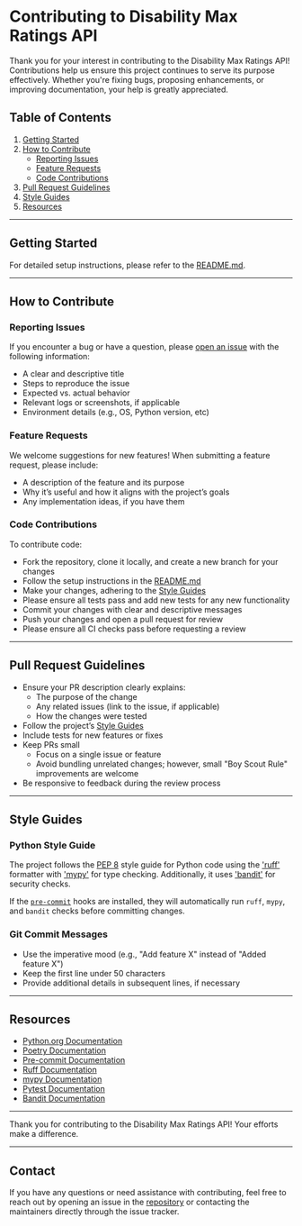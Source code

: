 # Contributing to Disability Max Ratings API

Thank you for your interest in contributing to the Disability Max Ratings API! Contributions help us ensure this project continues to serve its purpose effectively. Whether you're fixing bugs, proposing enhancements, or improving documentation, your help is greatly appreciated.

## Table of Contents

1. [Getting Started](#getting-started)
2. [How to Contribute](#how-to-contribute)
    - [Reporting Issues](#reporting-issues)
    - [Feature Requests](#feature-requests)
    - [Code Contributions](#code-contributions)
3. [Pull Request Guidelines](#pull-request-guidelines)
4. [Style Guides](#style-guides)
5. [Resources](#resources)

---

## Getting Started

For detailed setup instructions, please refer to the [README.md](README.md).

---

## How to Contribute

### Reporting Issues

If you encounter a bug or have a question, please [open an issue](https://github.com/department-of-veterans-affairs/disability-max-ratings-api/issues) with the following information:

- A clear and descriptive title
- Steps to reproduce the issue
- Expected vs. actual behavior
- Relevant logs or screenshots, if applicable
- Environment details (e.g., OS, Python version, etc)

### Feature Requests

We welcome suggestions for new features! When submitting a feature request, please include:

- A description of the feature and its purpose
- Why it’s useful and how it aligns with the project’s goals
- Any implementation ideas, if you have them

### Code Contributions

To contribute code:

- Fork the repository, clone it locally, and create a new branch for your changes
- Follow the setup instructions in the [README.md](README.md#getting-started)
- Make your changes, adhering to the [Style Guides](#style-guides)
- Please ensure all tests pass and add new tests for any new functionality
- Commit your changes with clear and descriptive messages
- Push your changes and open a pull request for review
- Please ensure all CI checks pass before requesting a review

---

## Pull Request Guidelines

- Ensure your PR description clearly explains:
    - The purpose of the change
    - Any related issues (link to the issue, if applicable)
    - How the changes were tested
- Follow the project’s [Style Guides](#style-guides)
- Include tests for new features or fixes
- Keep PRs small
  - Focus on a single issue or feature
  - Avoid bundling unrelated changes; however, small "Boy Scout Rule" improvements are welcome
- Be responsive to feedback during the review process

---

## Style Guides

### Python Style Guide

The project follows the [PEP 8](https://pep8.org/) style guide for Python code using the ['ruff'](https://docs.astral.sh/ruff/) formatter with ['mypy'](https://mypy.readthedocs.io/) for type checking. Additionally, it uses ['bandit'](https://bandit.readthedocs.io/) for security checks.

If the [`pre-commit`](https://pre-commit.com/) hooks are installed, they will automatically run `ruff`, `mypy`, and `bandit` checks before committing changes.

### Git Commit Messages

- Use the imperative mood (e.g., "Add feature X" instead of "Added feature X")
- Keep the first line under 50 characters
- Provide additional details in subsequent lines, if necessary

---

## Resources

- [Python.org Documentation](https://docs.python.org/3.12/)
- [Poetry Documentation](https://python-poetry.org/docs/)
- [Pre-commit Documentation](https://pre-commit.com/)
- [Ruff Documentation](https://docs.astral.sh/ruff/)
- [mypy Documentation](https://mypy.readthedocs.io/)
- [Pytest Documentation](https://docs.pytest.org/)
- [Bandit Documentation](https://bandit.readthedocs.io/)

---

Thank you for contributing to the Disability Max Ratings API! Your efforts make a difference.

---

## Contact

If you have any questions or need assistance with contributing, feel free to reach out by opening an issue in the [repository](https://github.com/department-of-veterans-affairs/disability-max-ratings-api/issues) or contacting the maintainers directly through the issue tracker.
